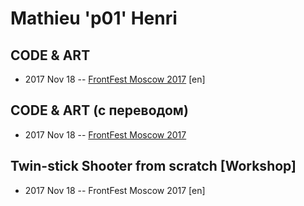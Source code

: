# Mathieu &#39;p01&#39; Henri

## CODE &amp; ART
- 2017 Nov 18 -- [FrontFest Moscow 2017](https://youtu.be/ukrsIDd-4us) [en]   
## CODE &amp; ART (с переводом)
- 2017 Nov 18 -- [FrontFest Moscow 2017](https://youtu.be/SMAadnnxqzo)    
## Twin-stick Shooter from scratch [Workshop]
- 2017 Nov 18 -- FrontFest Moscow 2017 [en]   
